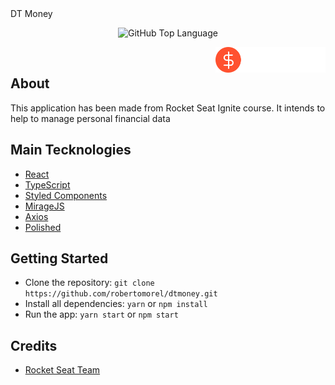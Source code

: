 <span align="center">
  DT Money
</span>

<p align="center">
  <img alt="GitHub Top Language" src="https://img.shields.io/github/languages/top/martins-rafael/dtmoney?color=ff512f&style=flat-square">
</p>

<img align="right" src="src/assets/logo.svg" width="35%" alt="dt money">

<br />

## About

This application has been made from Rocket Seat Ignite course. It intends to help to manage personal financial data

## Main Tecknologies

- [React](https://reactjs.org/)
- [TypeScript](https://www.typescriptlang.org/)
- [Styled Components](https://styled-components.com/)
- [MirageJS](https://miragejs.com/)
- [Axios](https://github.com/axios/axios)
- [Polished](https://polished.js.org/)

## Getting Started

- Clone the repository: `git clone https://github.com/robertomorel/dtmoney.git`
- Install all dependencies: `yarn` or `npm install`
- Run the app: `yarn start` or `npm start`

## Credits
- [Rocket Seat Team](https://rocketseat.com.br/)